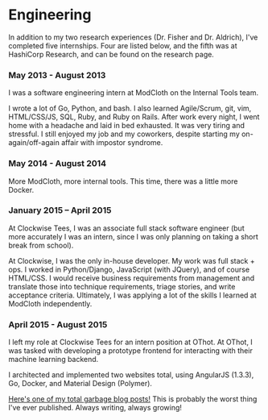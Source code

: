 # Engineering

In addition to my two research experiences (Dr. Fisher and Dr. Aldrich), I've completed five
internships. Four are listed below, and the fifth was at HashiCorp Research, and can be found on 
the research page.

### May 2013 - August 2013

I was a software engineering intern at ModCloth on the Internal Tools team.

I wrote a lot of Go, Python, and bash. I also learned Agile/Scrum, git, vim, HTML/CSS/JS, SQL, Ruby, 
and Ruby on Rails. After work every night, I went home with a headache and laid in bed 
exhausted. It was very tiring and stressful. I still enjoyed my job and my coworkers,
despite starting my on-again/off-again affair with impostor syndrome.

### May 2014 - August 2014

More ModCloth, more internal tools. This time, there was a little more Docker.

### January 2015 – April 2015 

At Clockwise Tees, I was an associate full stack software engineer (but more accurately I was an intern, since
I was only planning on taking a short break from school).

At Clockwise, I was the only in-house developer. My work was full stack + ops. I worked in 
Python/Django, JavaScript (with JQuery), and of course HTML/CSS. I would receive business requirements
from management and translate those into technique requirements, triage stories, and write 
acceptance criteria. Ultimately, I was applying a lot of the skills I learned at ModCloth
independently.

### April 2015 - August 2015

I left my role at Clockwise Tees for an intern position at OThot. At OThot, I was tasked with
developing a prototype frontend for interacting with their machine learning backend.

I architected and implemented two websites total, using AngularJS (1.3.3), Go, Docker, and 
Material Design (Polymer).

[Here's one of my total garbage blog posts!](https://www.othot.com/up-and-running-with-docker/) 
This is probably the worst thing I've ever published. Always writing, always growing!
